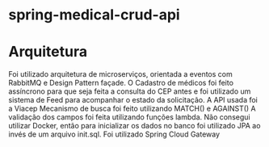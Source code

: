 # spring-medical-crud-api

# Arquitetura
Foi utilizado arquitetura de microserviços, orientada a eventos com RabbitMQ e Design Pattern façade.
O Cadastro de médicos foi feito assíncrono para que seja feita a consulta do CEP antes e foi utilizado um sistema de Feed para acompanhar o estado da solicitação.
A API usada foi a Viacep
Mecanismo de busca foi feito utilizando MATCH() e AGAINST()
A validação dos campos foi feita utilizando funções lambda.
Não consegui utilizar Docker, então para inicializar os dados no banco foi utilizado JPA ao invés de um arquivo init.sql.
Foi utilizado Spring Cloud Gateway
